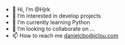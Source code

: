 - 👋 Hi, I’m @Hjrk
- 👀 I’m interested in develop projects 
- 🌱 I’m currently learning Python
- 💞️ I’m looking to collaborate on ...
- 📫 How to reach me danielcbo@iclou.com

<!---
Hjrk/Hjrk is a ✨ special ✨ repository because its `README.md` (this file) appears on your GitHub profile.
You can click the Preview link to take a look at your changes.
--->
